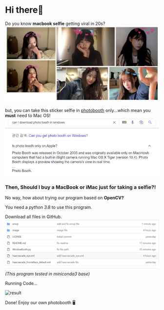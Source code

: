 # Hi there👋

Do you know **macbook selfie** getting viral in 20s?
![selfies](image/selfie.png)

but, you can take this sticker selfie in [photobooth](https://support.apple.com/ko-kr/guide/photo-booth/welcome/mac) only...which mean you **must** need to Mac OS!
![search](image/google.png)

### Then, Should I buy a MacBook or iMac just for taking a selfie?!

 No way, how about trying our program based on **OpenCV?**

You need a *python 3.8* to use this program.


Download all files in GitHub.
![github](image/github.png)
*(This program tested in miniconda3 base)*

Running Code...

![result](image/result.png)

Done!
Enjoy our own photobooth 🖥
